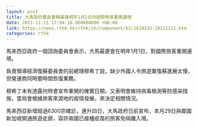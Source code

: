 ```yaml
---
layout: post
title: 大馬政府委員會稱最遲明年1月1日向國際旅客重開邊境
date: 2021-11-11 17:04:18.000000000 +08:00
link: https://news.rthk.hk/rthk/ch/component/k2/1619332-20211111.htm
categories: rthk
---
```


馬來西亞政府一個諮詢委員會表示，大馬最遲會在明年1月1日，對國際旅客重開邊境。

負責領導經濟復蘇委員會的前總理穆希丁說，缺少外國人令旅遊業復蘇進展太慢，但營運商同時要時間恢復業務。

穆希丁未有透露何時會宣布重開的確實日期，又表明會維持病毒檢測等防感染措施，當局會根據旅客來源地的疫情發展，來決定相關情況。

馬來西亞新增超過6300宗確診，連升四日，大馬政府日前宣布，本月29日與鄰國新加坡開通旅遊走廊，容許兩國已接種疫苗的旅客免隔離入境。
